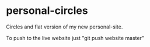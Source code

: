 personal-circles
================

Circles and flat version of my new personal-site.

To push to the live website just "git push website master"
